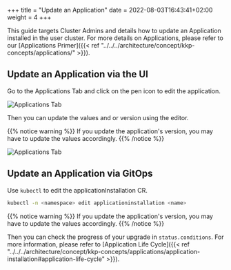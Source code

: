 +++
title = "Update an Application"
date =  2022-08-03T16:43:41+02:00
weight = 4
+++

This guide targets Cluster Admins and details how to update an Application installed in the user cluster.
For more details on Applications, please refer to our [Applications Primer]({{< ref "../../../architecture/concept/kkp-concepts/applications/" >}}).

## Update an Application via the UI

Go to the Applications Tab and click on the pen icon to edit the application.

![Applications Tab](@/images/applications/applications-edit-icon.png?classes=shadow,border "Applications edit button")

Then you can update the values and or version using the editor.

{{% notice warning %}}
If you update the application's version, you may have to update the values accordingly.
{{% /notice %}}

![Applications Tab](@/images/applications/applications-edit-values.png?classes=shadow,border "Applications edit values and version")

## Update an Application via GitOps

Use `kubectl` to edit the applicationInstallation CR.

```bash
kubectl -n <namespace> edit applicationinstallation <name>
```

{{% notice warning %}}
If you update the application's version, you may have to update the values accordingly.
{{% /notice %}}

Then you can check the progress of your upgrade in `status.conditions`. For more information, please refer to [Application Life Cycle]({{< ref "../../../architecture/concept/kkp-concepts/applications/application-installation#application-life-cycle" >}}).
